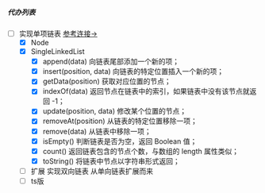 ##### 代办列表
- [ ] 实现单项链表   [参考连接→](https://2xiao.github.io/leetcode-js/leetcode/ds/linked_list.html#%E5%8D%95%E5%90%91%E9%93%BE%E8%A1%A8)
    - [x] Node 
    - [x] SingleLinkedList 
        - [x] append(data) 向链表尾部添加一个新的项；
        - [x] insert(position, data) 向链表的特定位置插入一个新的项；
        - [x] getData(position) 获取对应位置的节点；
        - [x] indexOf(data) 返回节点在链表中的索引，如果链表中没有该节点就返回 -1；
        - [x] update(position, data) 修改某个位置的节点；
        - [x] removeAt(position) 从链表的特定位置移除一项；
        - [x] remove(data) 从链表中移除一项；
        - [x] isEmpty() 判断链表是否为空，返回 Boolean 值；
        - [x] count() 返回链表包含的节点个数，与数组的 length 属性类似；
        - [x] toString() 将链表中节点以字符串形式返回；
    - [ ] 扩展 实现双向链表 从单向链表扩展而来 
    - [ ] ts版
